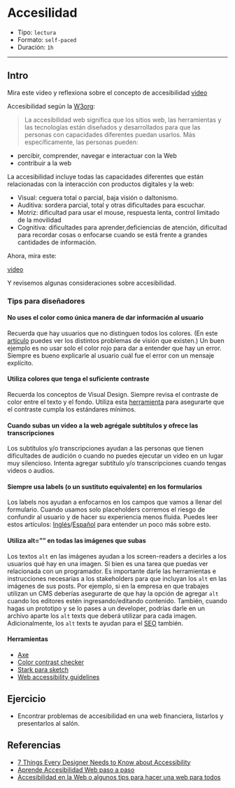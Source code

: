 # Accesilidad

- Tipo: `lectura`
- Formato: `self-paced`
- Duración: `1h`

***

## Intro

Mira este video y reflexiona sobre el concepto de accesibilidad [video](https://www.youtube.com/watch?v=BEFgnYktC7U)

Accesibilidad según la [W3org](https://www.w3.org/WAI/intro/accessibility.php):

> La accesibilidad web significa que los sitios web, las herramientas y las
tecnologías están diseñados y desarrollados para que las personas con
capacidades diferentes puedan usarlos. Más específicamente, las personas
pueden:
>
- percibir, comprender, navegar e interactuar con la Web
- contribuir a la web

La accesibilidad incluye todas las capacidades diferentes que están relacionadas
con la interacción con productos digitales y la web:

- Visual: ceguera total o parcial, baja visión o daltonismo.
- Auditiva: sordera parcial, total y otras dificultades para escuchar.
- Motriz: dificultad para usar el mouse, respuesta lenta, control limitado de la
  movilidad
- Cognitiva: dificultades para aprender,deficiencias de atención, dificultad
  para recordar cosas o enfocarse cuando se está frente a grandes cantidades de
  información.

Ahora, mira este:

[video](https://youtu.be/_ey8cjuDZW8)

Y revisemos algunas consideraciones sobre accesibilidad.

### Tips para diseñadores

#### No uses el color como única manera de dar información al usuario

Recuerda que hay usuarios que no distinguen todos los colores. (En este
[artículo](https://www.smashingmagazine.com/2014/10/color-contrast-tips-and-tools-for-accessibility/)
puedes ver los distintos problemas de visión que existen.) Un buen ejemplo es no
usar solo el color rojo para dar a entender que hay un error. Siempre es bueno
explicarle al usuario cuál fue el error con un mensaje explícito.

#### Utiliza colores que tenga el suficiente contraste

Recuerda los conceptos de Visual Design. Siempre revisa el contraste de color
entre el texto y el fondo. Utiliza esta [herramienta](https://webaim.org/resources/contrastchecker/)
para asegurarte que el contraste cumpla los estándares mínimos.

#### Cuando subas un video a la web agrégale subtítulos y ofrece las transcripciones

Los subtítulos y/o transcripciones ayudan a las personas que tienen dificultades
de audición o cuando no puedes ejecutar un video en un lugar muy silencioso.
Intenta agregar subtítulo y/o transcripciones cuando tengas videos o audios.

#### Siempre usa labels (o un sustituto equivalente) en los formularios

Los labels nos ayudan a enfocarnos en los campos que vamos a llenar del
formulario. Cuando usamos solo placeholders corremos el riesgo de confundir al
usuario y de hacer su experiencia menos fluida. Puedes leer estos artículos:
[Inglés](https://www.nngroup.com/articles/form-design-placeholders/)/[Español](https://translate.google.com/translate?sl=pt&tl=es&js=y&prev=_t&hl=en&ie=UTF-8&u=https%3A%2F%2Fwww.nngroup.com%2Farticles%2Fform-design-placeholders%2F&edit-text=)
para entender un poco más sobre esto.

#### Utiliza alt=”” en todas las imágenes que subas

Los textos `alt` en las imágenes ayudan a los screen-readers a decirles a los
usuarios qué hay en una imagen. Si bien es una tarea que puedas ver relacionada
con un programador. Es importante darle las herramientas e instrucciones
necesarias a los stakeholders para que incluyan los `alt` en las imágenes de sus
posts. Por ejemplo, si en la empresa en que trabajes utilizan un CMS deberías
asegurarte de que hay la opción de agregar `alt` cuando los editores estén
ingresando/editando contenido. También, cuando hagas un prototipo y se lo pases
a un developer, podrías darle en un archivo aparte los `alt` texts que deberá
utilizar para cada imagen. Adicionalmente, los `alt` texts te ayudan para el
[SEO](https://es.wikipedia.org/wiki/Posicionamiento_en_buscadores) también.

#### Herramientas

- [Axe](https://www.deque.com/products/axe/)
- [Color contrast checker](https://webaim.org/resources/contrastchecker/)
- [Stark para sketch](http://www.getstark.co/)
- [Web accessibility guidelines](https://www.w3.org/TR/WCAG21/)

## Ejercicio

- Encontrar problemas de accesibilidad en una web financiera, listarlos y
  presentarlos al salón.

## Referencias

- [7 Things Every Designer Needs to Know about Accessibility](https://medium.com/salesforce-ux/7-things-every-designer-needs-to-know-about-accessibility-64f105f0881b)
- [Aprende Accesibilidad Web paso a paso](https://www.udemy.com/aprende-accesibilidad-web-paso-a-paso/learn/v4/overview)
- [Accesibilidad en la Web o algunos tips para hacer una web para todos](https://medium.com/laboratoria-how-to/accesibilidad-en-la-web-o-algunos-tips-para-hacer-una-web-para-todos-3152616ac5fc)
